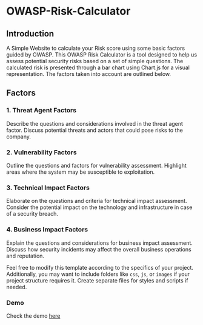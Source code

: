 # OWASP-Risk-Calculator

## Introduction
A Simple Website to calculate your Risk score using some basic factors guided by OWASP. 
This OWASP Risk Calculator is a tool designed to help us assess potential security risks based on a set of simple questions. The calculated risk is presented through a bar chart using Chart.js for a visual representation. The factors taken into account are outlined below.

## Factors

### 1. Threat Agent Factors

Describe the questions and considerations involved in the threat agent factor. Discuss potential threats and actors that could pose risks to the company.

### 2. Vulnerability Factors

Outline the questions and factors for vulnerability assessment. Highlight areas where the system may be susceptible to exploitation.

### 3. Technical Impact Factors

Elaborate on the questions and criteria for technical impact assessment. Consider the potential impact on the technology and infrastructure in case of a security breach.

### 4. Business Impact Factors

Explain the questions and considerations for business impact assessment. Discuss how security incidents may affect the overall business operations and reputation.

Feel free to modify this template according to the specifics of your project. Additionally, you may want to include folders like `css`, `js`, or `images` if your project structure requires it. Create separate files for styles and scripts if needed.

### Demo
Check the demo [here](https://khaleelsyed8.github.io/OWASP-Risk-Calculator/index)


